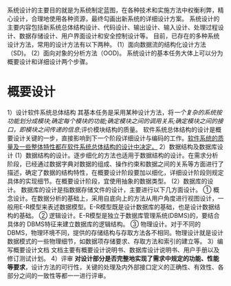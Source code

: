 系统设计的主要目的就是为系统制定蓝图，在各种技术和实施方法中权衡利弊，精心设计，合理地使用各种资源，最终勾画出新系统的详细设计方案。
系统设计的主要内容包括新系统总体结构设计、代码设计、输出设计、输入设计、处理过程设计、数据存储设计、用户界面设计和安全控制设计等。
目前，已存在的多种系统设计方法，常用的设计方法有以下两种。
(1）面向数据流的结构化设计方法（SD)。
(2）面向对象的分析方法（OOD)。
系统设计的基本任务大体上可以分为概要设计和详细设计两个步骤。
# 概要设计
1）设计软件系统总体结构
	其基本任务是采用某种设计方法，将*一个复杂的系统按功能划分成模块;确定每个模块的功能;确定模块之间的调用关系;确定模块之间的接口，即模块之间传递的信息*;评价模块结构的质量。
软件系统总体结构的设计是概要设计关键的一步，直接影响到下一个阶段详细设计与编码的工作。<u>软件系统的质量及一些整体特性都在软件系统总体结构的设计中决定。</u>
2）数据结构及数据库设计
	(1）数据结构的设计。逐步细化的方法也适用于数据结构的设计。在需求分析阶段，已经通过数据字典对数据的组成、操作约束和数据之间的关系等方面进行了描述，确定了数据的结构特性，在概要设计阶段要加以细化，详细设计阶段则规定具体的实现细节。在概要设计阶段，宜使用抽象的数据类型。
(2）数据库的设计。
	数据库的设计是指数据存储文件的设计，主要进行以下几方面设计。
	① 概念设计。在数据分析的基础上，采用自底向上的方法从用户角度进行视图设计，一般用E-R模型来表述数据模型。E-R模型既是设计数据库的基础，也是设计数据结构的基础。
	② 逻辑设计。E-R模型是独立于数据库管理系统(DBMS)的，要结合具体的 DBMS特征来建立数据库的逻辑结构。
	③ 物理设计。对于不同的DBMS，物理环境不同，提供的存储结构与存取方法各不相同。物理设计就是设计数据模式的一些物理细节，如数据项存储要求、存取方法和索引的建立等。
3）编写概要设计文档
文档主要有概要设计说明书、数据库设计说明书、用户手册以及修订测试计划。
4）评审
**对设计部分是否完整地实现了需求中规定的功能、性能等要求**，设计方法的可行性，关键的处理及内外部接口定义的正确性、有效性、各部分之间的一致性等都一一进行评审。

